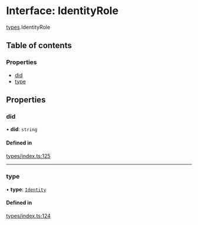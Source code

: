 # Interface: IdentityRole

[types](../wiki/types).IdentityRole

## Table of contents

### Properties

- [did](../wiki/types.IdentityRole#did)
- [type](../wiki/types.IdentityRole#type)

## Properties

### did

• **did**: `string`

#### Defined in

[types/index.ts:125](https://github.com/PolymathNetwork/polymesh-sdk/blob/299ce247/src/types/index.ts#L125)

___

### type

• **type**: [`Identity`](../wiki/types.RoleType#identity)

#### Defined in

[types/index.ts:124](https://github.com/PolymathNetwork/polymesh-sdk/blob/299ce247/src/types/index.ts#L124)
